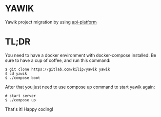 YAWIK
====
Yawik project migration by using [api-platform](https://github.com/api-platform/api-platform)

TL;DR
====
You need to have a docker environment with docker-compose installed.
Be sure to have a cup of coffee, and run this command:
```shell
$ git clone https://gitlab.com/kilip/yawik yawik
$ cd yawik
$ ./compose boot
```

After that you just need to use compose up command to start yawik again:
```shell
# start server
$ ./compose up
```
That's it! Happy coding!
